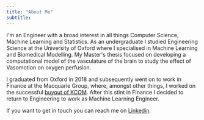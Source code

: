 ```yaml
---
title: "About Me"
subtitle:
---
```


I'm an Engineer with a broad interest in all things Computer Science, Machine Learning and Statistics. As an undergraduate I studied Engineering Science at the University of Oxford where I specialised in Machine Learning and Biomedical Modelling. My Master's thesis focused on developing a computational model of the vasculature of the brain to study the effect of Vasomotion on oxygen perfusion.

I graduated from Oxford in 2018 and subsequently went on to work in Finance at the Macquarie Group, where, amongst other things, I worked on the successful [buyout of KCOM](https://www.macquarie.com/uk/en/about/news/2019/macquarie-infrastructure-and-real-assets-finalises-acquisition-of-kcom-group.html). After this stint in Finance I decided to return to Engineering to work as Machine Learning Engineer.

If you want to get in touch you can reach me on [Linkedin](https://linkedin.com/in/Rees).

